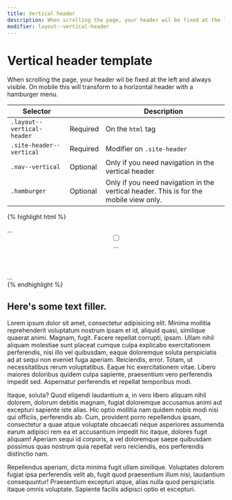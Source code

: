 ```yaml
---
title: Vertical header
description: When scrolling the page, your header wil be fixed at the left and always visible.
modifier: layout--vertical-header
---
```


# Vertical header template

When scrolling the page, your header wil be fixed at the left and always visible.
On mobile this will transform to a horizontal header with a hamburger menu.

<table class="table table--horizontal-borders">
	<thead>
		<tr>
			<th>Selector</th>
			<th></th>
			<th>Description</th>
		</tr>
	</thead>
	<tbody>
		<tr>
			<td><code>.layout--vertical-header</code></td>
			<td><span class="label label--warning">Required</span></td>
			<td>On the <code>html</code> tag</td>
		</tr>
		<tr>
			<td><code>.site-header--vertical</code></td>
			<td><span class="label label--warning">Required</span></td>
			<td>Modifier on <code>.site-header</code></td>
		</tr>
		<tr>
			<td><code>.nav--vertical</code></td>
			<td><span class="label label--info">Optional</span></td>
			<td>Only if you need navigation in the vertical header</td>
		</tr>
		<tr>
			<td><code>.hamburger</code></td>
			<td><span class="label label--info">Optional</span></td>
			<td>Only if you need navigation in the vertical header. This is for the mobile view only.</td>
		</tr>
	</tbody>
</table>

{% highlight html %}
<!DOCTYPE html>
<html lang="en" class="no-js layout--vertical-header">
<head>...</head>
<body>
	<header class="site-header site-header--vertical">
		<div class="site-header__section">
			<!-- app icon here -->
		</div>
		<input type="checkbox" class="hamburger__checkbox" id="nav-toggle">
		<label for="nav-toggle" class="hamburger" role="button" aria-label="Toggle the menu">
			<span class="hamburger__line" role="none presentation"></span>
			<span class="hamburger__line" role="none presentation"></span>
			<span class="hamburger__line" role="none presentation"></span>
		</label>
		<nav class="nav nav--vertical">...</nav>
	</header>
	<main class="main-container" role="main">
		<div class="main-content">
			<div class="container">
				...
			</div>
		</div>
	</main>
</body>
</html>
{% endhighlight %}

## Here's some text filler.

Lorem ipsum dolor sit amet, consectetur adipisicing elit. Minima mollitia reprehenderit voluptatum nostrum ipsam et id, aliquid quasi, similique quaerat animi. Magnam, fugit. Facere repellat corrupti, ipsam. Ullam nihil aliquam molestiae sunt placeat cumque culpa explicabo exercitationem perferendis, nisi illo vel quibusdam, eaque doloremque soluta perspiciatis ad at sequi non eveniet fuga aperiam. Reiciendis, error. Totam, ut necessitatibus rerum voluptatibus. Eaque hic exercitationem vitae. Libero maiores doloribus quidem culpa sapiente, praesentium vero perferendis impedit sed. Aspernatur perferendis et repellat temporibus modi.

Itaque, soluta? Quod eligendi laudantium a, in vero libero aliquam nihil dolorem, dolorum debitis magnam, fugiat doloremque accusamus animi aut excepturi sapiente iste alias. Hic optio mollitia nam quidem nobis modi nisi qui officiis, perferendis ab. Cum, provident porro repellendus ipsam, consectetur a quae atque voluptate obcaecati neque asperiores assumenda earum adipisci rem ea et accusantium impedit hic itaque, dolores fugit aliquam! Aperiam sequi id corporis, a vel doloremque saepe quibusdam possimus quas nostrum quia repellat vero reiciendis, eos perferendis distinctio nam.

Repellendus aperiam, dicta minima fugit ullam similique. Voluptates dolorem fugiat ipsa perferendis velit ab, fugit quod praesentium illum nisi, laudantium consequuntur! Praesentium excepturi atque, alias nulla quod perspiciatis itaque omnis voluptate. Sapiente facilis adipisci optio et excepturi.

